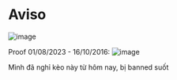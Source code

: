 # Aviso
![image](https://github.com/kaizy1227/Aviso/assets/48644715/7a25ab69-702c-4e33-9281-107f4b313d0a)

Proof 01/08/2023 - 16/10/2016: 
![image](https://github.com/kaizy1227/Aviso/assets/48644715/ee1276c9-6f18-42ee-9e4e-53a881d70fb3)

Mình đã nghỉ kèo này từ hôm nay, bị banned suốt
